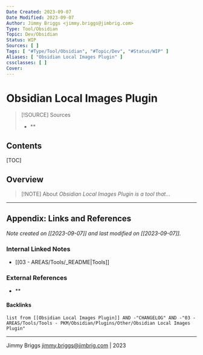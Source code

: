 ```yaml
---
Date Created: 2023-09-07
Date Modified: 2023-09-07
Author: Jimmy Briggs <jimmy.briggs@jimbrig.com>
Type: Tool/Obsidian
Topic: Dev/Obsidian
Status: WIP
Sources: [ ]
Tags: [ "#Type/Tool/Obsidian", "#Topic/Dev", "#Status/WIP" ]
Aliases: [ "Obsidian Local Images Plugin" ]
cssclasses: [ ]
Cover:
---
```


# Obsidian Local Images Plugin

> [!SOURCE] Sources
> - **

## Contents

[TOC]

## Overview

> [!NOTE] About
> *Obsidian Local Images Plugin is a tool that...*

***

## Appendix: Links and References

*Note created on [[2023-09-07]] and last modified on [[2023-09-07]].*

### Internal Linked Notes

- [[03 - AREAS/Tools/_README|Tools]]

### External References

- **

#### Backlinks

```dataview
list from [[Obsidian Local Images Plugin]] AND -"CHANGELOG" AND -"03 - AREAS/Tools/Tools - PKM/Obsidian/Plugins/Other/Obsidian Local Images Plugin"
```


***

Jimmy Briggs <jimmy.briggs@jimbrig.com> | 2023

